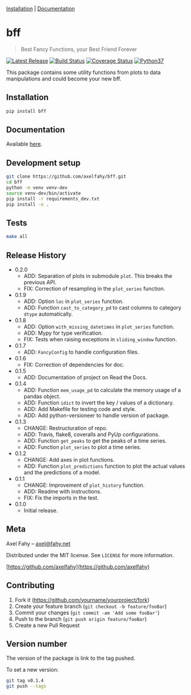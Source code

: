 [Installation](#installation) |
[Documentation](https://bff.readthedocs.io/en/latest/)

# bff
> Best Fancy Functions, your Best Friend Forever

<p align="left">
    <a href="https://pypi.org/project/bff/">
        <img src="https://img.shields.io/pypi/v/bff.svg" alt="Latest Release" /></a>
    <a href="https://travis-ci.com/axelfahy/bff">
        <img src="https://api.travis-ci.com/axelfahy/bff.svg?branch=master" alt="Build Status" /></a>
    <a href="https://coveralls.io/github/axelfahy/bff?branch=master">
        <img src="https://coveralls.io/repos/github/axelfahy/bff/badge.svg?branch=master" alt="Coverage Status" /></a>
    <a href="https://pypi.org/project/bff/">
        <img src="https://img.shields.io/badge/python-3.7-blue.svg" alt="Python37" /></a>
</p>

This package contains some utility functions from plots to data manipulations and could become your new bff.

## Installation

```sh
pip install bff
```

## Documentation

Available [here](https://bff.readthedocs.io/en/latest/).

## Development setup

```sh
git clone https://github.com/axelfahy/bff.git
cd bff
python -m venv venv-dev
source venv-dev/bin/activate
pip install -r requirements_dev.txt
pip install -e .
```

## Tests

```sh
make all
```

## Release History

* 0.2.0
    * ADD: Separation of plots in submodule ``plot``. This breaks the previous API.
    * FIX: Correction of resampling in the ``plot_series`` function.
* 0.1.9
    * ADD: Option ``loc`` in ``plot_series`` function.
    * ADD: Function ``cast_to_category_pd`` to cast columns to category ``dtype`` automatically.
* 0.1.8
    * ADD: Option ``with_missing_datetimes`` in ``plot_series`` function.
    * ADD: Mypy for type verification.
    * FIX: Tests when raising exceptions in ``sliding_window`` function.
* 0.1.7
    * ADD: ``FancyConfig`` to handle configuration files.
* 0.1.6
    * FIX: Correction of dependencies for doc.
* 0.1.5
    * ADD: Documentation of project on Read the Docs.
* 0.1.4
    * ADD: Function `mem_usage_pd` to calculate the memory usage of a pandas object.
    * ADD: Function `idict` to invert the key / values of a dictionary.
    * ADD: Add Makefile for testing code and style.
    * ADD: Add python-versioneer to handle version of package.
* 0.1.3
    * CHANGE: Restructuration of repo.
    * ADD: Travis, flake8, coveralls and PyUp configurations.
    * ADD: Function `get_peaks` to get the peaks of a time series.
    * ADD: Function `plot_series` to plot a time series.
* 0.1.2
    * CHANGE: Add axes in plot functions.
    * ADD: Function `plot_predictions` function to plot the actual values and the predictions of a model.
* 0.1.1
    * CHANGE: Improvement of `plot_history` function.
    * ADD: Readme with instructions.
    * FIX: Fix the imports in the test.
* 0.1.0
    * Initial release.

## Meta

Axel Fahy – axel@fahy.net

Distributed under the MIT license. See ``LICENSE`` for more information.

[https://github.com/axelfahy](https://github.com/axelfahy)

## Contributing

1. Fork it (<https://github.com/yourname/yourproject/fork>)
2. Create your feature branch (`git checkout -b feature/fooBar`)
3. Commit your changes (`git commit -am 'Add some fooBar'`)
4. Push to the branch (`git push origin feature/fooBar`)
5. Create a new Pull Request

## Version number

The version of the package is link to the tag pushed.

To set a new version:

```sh
git tag v0.1.4
git push --tags
```

